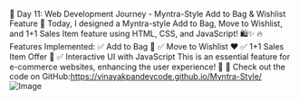 🚀 Day 11: Web Development Journey - Myntra-Style Add to Bag & Wishlist Feature 🎯
Today, I designed a Myntra-style Add to Bag, Move to Wishlist, and 1+1 Sales Item feature using HTML, CSS, and JavaScript! 🛍️✨
🔥 Features Implemented:
 ✅ Add to Bag 🛒
 ✅ Move to Wishlist ❤️
 ✅ 1+1 Sales Item Offer 🎁
 ✅ Interactive UI with JavaScript
This is an essential feature for e-commerce websites, enhancing the user experience! 🚀
🔗 Check out the code on GitHub:https://vinayakpandeycode.github.io/Myntra-Style/
![Image](https://github.com/user-attachments/assets/2e74f97b-b7a3-4d22-bd3b-3a2d9d46f33e)
